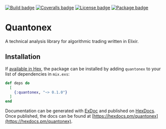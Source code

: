 [![Build badge](https://img.shields.io/github/workflow/status/maikroempagel/quantonex/ElixirCI?label=Build)](https://github.com/maikroempagel/quantonex/actions?query=workflow%3AElixirCI)
[![Coveralls badge](https://img.shields.io/coveralls/github/maikroempagel/quantonex)](https://coveralls.io/github/maikroempagel/quantonex)
[![License badge](https://img.shields.io/github/license/maikroempagel/quantonex)](https://github.com/maikroempagel/quantonex/blob/master/LICENSE.txt)
[![Package badge](https://img.shields.io/hexpm/v/quantonex)](https://hex.pm/packages/quantonex)
# Quantonex

A technical analysis library for algorithmic trading written in Elixir.

## Installation

If [available in Hex](https://hex.pm/docs/publish), the package can be installed
by adding `quantonex` to your list of dependencies in `mix.exs`:

```elixir
def deps do
  [
    {:quantonex, "~> 0.1.0"}
  ]
end
```

Documentation can be generated with [ExDoc](https://github.com/elixir-lang/ex_doc)
and published on [HexDocs](https://hexdocs.pm). Once published, the docs can
be found at [https://hexdocs.pm/quantonex](https://hexdocs.pm/quantonex).
